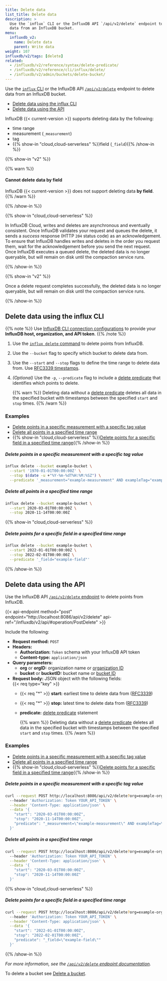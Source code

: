 ```yaml
---
title: Delete data
list_title: Delete data
description: >
  Use the `influx` CLI or the InfluxDB API `/api/v2/delete` endpoint to delete
  data from an InfluxDB bucket.
menu:
  influxdb_v2:
    name: Delete data
    parent: Write data
weight: 107
influxdb/v2/tags: [delete]
related:
  - /influxdb/v2/reference/syntax/delete-predicate/
  - /influxdb/v2/reference/cli/influx/delete/
  - /influxdb/v2/admin/buckets/delete-bucket/
---
```


Use the [`influx` CLI](/influxdb/v2/reference/cli/influx/) or the InfluxDB API
[`/api/v2/delete`](/influxdb/v2/api/#operation/PostDelete) endpoint to delete
data from an InfluxDB bucket.

- [Delete data using the influx CLI](#delete-data-using-the-influx-cli)
- [Delete data using the API](#delete-data-using-the-api)

InfluxDB {{< current-version >}} supports deleting data by the following:

- time range
- measurement (`_measurement`)
- tag
- {{% show-in "cloud,cloud-serverless" %}}field (`_field`){{% /show-in %}}

{{% show-in "v2" %}}

{{% warn %}}
#### Cannot delete data by field
InfluxDB {{< current-version >}} does not support deleting data **by field**.
{{% /warn %}}

{{% /show-in %}}

{{% show-in "cloud,cloud-serverless" %}}

In InfluxDB Cloud, writes and deletes are asynchronous and eventually consistent.
Once InfluxDB validates your request and queues the delete,
it sends a _success_ response (HTTP `204` status code) as an acknowledgement.
To ensure that InfluxDB handles writes and deletes in the order you request them, wait for the acknowledgement before you send the next request.
Once InfluxDB executes a queued delete, the deleted data is no longer queryable,
but will remain on disk until the compaction service runs.

{{% /show-in %}}

{{% show-in "v2" %}}

Once a delete request completes successfully, the deleted data is no longer queryable,
but will remain on disk until the compaction service runs.

{{% /show-in %}}

## Delete data using the influx CLI

{{% note %}}
Use [InfluxDB CLI connection configurations](/influxdb/v2/reference/cli/influx/config/)
to provide your **InfluxDB host, organization, and API token**.
{{% /note %}}

1. Use the [`influx delete` command](/influxdb/v2/reference/cli/influx/delete/) to delete points from InfluxDB.
2. Use the `--bucket` flag to specify which bucket to delete data from.
3. Use the `--start` and `--stop` flags to define the time range to delete data from.
   Use [RFC3339 timestamps](/influxdb/v2/reference/glossary/#rfc3339-timestamp).
4. _(Optional)_ Use the `-p`, `--predicate` flag to include a [delete predicate](/influxdb/v2/reference/syntax/delete-predicate)
   that identifies which points to delete.

    {{% warn %}}
Deleting data without a [delete predicate](/influxdb/v2/reference/syntax/delete-predicate)
deletes all data in the specified bucket with timestamps between the specified `start` and `stop` times.
    {{% /warn %}}

### Examples

- [Delete points in a specific measurement with a specific tag value](#delete-points-in-a-specific-measurement-with-a-specific-tag-value)
- [Delete all points in a specified time range](#delete-all-points-in-a-specified-time-range)
- {{% show-in "cloud,cloud-serverless" %}}[Delete points for a specific field in a specified time range](#delete-points-for-a-specific-field-in-a-specified-time-range){{% /show-in %}}

##### Delete points in a specific measurement with a specific tag value
```sh
influx delete --bucket example-bucket \
  --start '1970-01-01T00:00:00Z' \
  --stop $(date -u +"%Y-%m-%dT%H:%M:%SZ") \
  --predicate '_measurement="example-measurement" AND exampleTag="exampleTagValue"'
```

##### Delete all points in a specified time range
```sh
influx delete --bucket example-bucket \
  --start 2020-03-01T00:00:00Z \
  --stop 2020-11-14T00:00:00Z
```

{{% show-in "cloud,cloud-serverless" %}}

##### Delete points for a specific field in a specified time range
```sh
influx delete --bucket example-bucket \
  --start 2022-01-01T00:00:00Z \
  --stop 2022-02-01T00:00:00Z \
  --predicate '_field="example-field"'
```

{{% /show-in %}}

## Delete data using the API
Use the InfluxDB API [`/api/v2/delete` endpoint](/influxdb/v2/api/#operation/PostDelete)
to delete points from InfluxDB.

{{< api-endpoint method="post" endpoint="http://localhost:8086/api/v2/delete" api-ref="/influxdb/v2/api/#operation/PostDelete" >}}

Include the following:

- **Request method:** `POST`
- **Headers:**
  - **Authorization:** `Token` schema with your InfluxDB API token
  - **Content-type:** `application/json`
- **Query parameters:**
  - **org** or **orgID:** organization name or [organization ID](/influxdb/v2/admin/organizations/view-orgs/#view-your-organization-id)
  - **bucket** or **bucketID:** bucket name or [bucket ID](/influxdb/v2/admin/buckets/view-buckets/)
- **Request body:** JSON object with the following fields:  
  {{< req type="key" >}}
  - {{< req "\*" >}} **start:** earliest time to delete data from ([RFC3339](/influxdb/v2/reference/glossary/#rfc3339-timestamp))
  - {{< req "\*" >}} **stop:** latest time to delete data from ([RFC3339](/influxdb/v2/reference/glossary/#rfc3339-timestamp))
  - **predicate:** [delete predicate](/influxdb/v2/reference/syntax/delete-predicate) statement

       {{% warn %}}
Deleting data without a [delete predicate](/influxdb/v2/reference/syntax/delete-predicate)
deletes all data in the specified bucket with timestamps between the specified `start` and `stop` times.
       {{% /warn %}}

### Examples

- [Delete points in a specific measurement with a specific tag value](#delete-points-in-a-specific-measurement-with-a-specific-tag-value-1)
- [Delete all points in a specified time range](#delete-all-points-in-a-specified-time-range-1)
- {{% show-in "cloud,cloud-serverless" %}}[Delete points for a specific field in a specified time range](#delete-points-for-a-specific-field-in-a-specified-time-range-1){{% /show-in %}}

##### Delete points in a specific measurement with a specific tag value
```sh
curl --request POST http://localhost:8086/api/v2/delete?org=example-org&bucket=example-bucket \
  --header 'Authorization: Token YOUR_API_TOKEN' \
  --header 'Content-Type: application/json' \
  --data '{
    "start": "2020-03-01T00:00:00Z",
    "stop": "2020-11-14T00:00:00Z",
    "predicate": "_measurement=\"example-measurement\" AND exampleTag=\"exampleTagValue\""
  }'
```

##### Delete all points in a specified time range
```sh
curl --request POST http://localhost:8086/api/v2/delete?org=example-org&bucket=example-bucket \
  --header 'Authorization: Token YOUR_API_TOKEN' \
  --header 'Content-Type: application/json' \
  --data '{
    "start": "2020-03-01T00:00:00Z",
    "stop": "2020-11-14T00:00:00Z"
  }'
```

{{% show-in "cloud,cloud-serverless" %}}

##### Delete points for a specific field in a specified time range
```sh
curl --request POST http://localhost:8086/api/v2/delete?org=example-org&bucket=example-bucket \
  --header 'Authorization: Token YOUR_API_TOKEN' \
  --header 'Content-Type: application/json' \
  --data '{
    "start": "2022-01-01T00:00:00Z",
    "stop": "2022-02-01T00:00:00Z",
    "predicate": "_field=\"example-field\""
  }'
```

{{% /show-in %}}

_For more information, see the [`/api/v2/delete` endpoint documentation](/influxdb/v2/api/#operation/PostDelete)._

To delete a bucket see [Delete a bucket](/influxdb/v2/admin/buckets/delete-bucket/).
